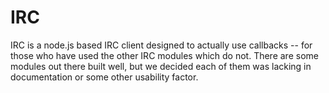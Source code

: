 IRC
===

IRC is a node.js based IRC client designed to actually use callbacks -- for those who have used the other IRC modules which do not. There are some modules out there built well, but we decided each of them was lacking in documentation or some other usability factor.
